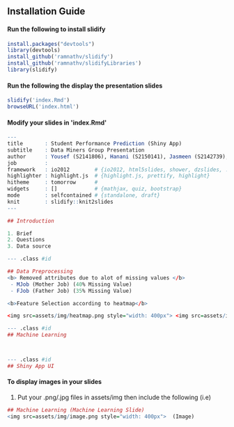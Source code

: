 ## Installation Guide

#### Run the following to install slidify
```r
install.packages("devtools")
library(devtools)
install_github('ramnathv/slidify')
install_github('ramnathv/slidifyLibraries')
library(slidify)
```

#### Run the following the display the presentation slides
```r
slidify('index.Rmd')
browseURL('index.html')
```

#### Modify your slides in 'index.Rmd'
```r
---
title       : Student Performance Prediction (Shiny App)
subtitle    : Data Miners Group Presentation
author      : Yousef (S2141806), Hanani (S2150141), Jasmeen (S2142739), Loh Cin (S2141070)
job         : 
framework   : io2012        # {io2012, html5slides, shower, dzslides, ...}
highlighter : highlight.js  # {highlight.js, prettify, highlight}
hitheme     : tomorrow      # 
widgets     : []            # {mathjax, quiz, bootstrap}
mode        : selfcontained # {standalone, draft}
knit        : slidify::knit2slides
---

## Introduction

1. Brief
2. Questions
3. Data source

--- .class #id 

## Data Preprocessing
<b> Removed attributes due to alot of missing values </b>
 - MJob (Mother Job) (40% Missing Value)
 - FJob (Father Job) (35% Missing Value)

<b>Feature Selection according to heatmap</b>

<img src=assets/img/heatmap.png style="width: 400px"> <img src=assets/img/correlated.png style="width: 400px"> 

--- .class #id
## Machine Learning



--- .class #id
## Shiny App UI
```

#### To display images in your slides 
1. Put your .png/.jpg files in assets/img then include the following (i.e)

```r
## Machine Learning (Machine Learning Slide)
<img src=assets/img/image.png style="width: 400px">  (Image)
```
